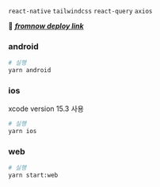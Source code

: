 `react-native` `tailwindcss` `react-query` `axios`

🔗 _**<a href="https://fromnow.vercel.app">fromnow deploy link</a>**_

### android 


```bash
# 실행
yarn android
```



### ios

xcode version 15.3 사용

```bash
# 실행
yarn ios
```

### web

```bash
# 실행
yarn start:web
```